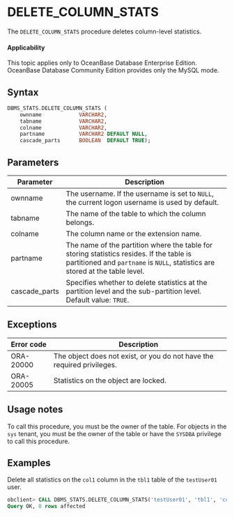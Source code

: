 # DELETE_COLUMN_STATS

The `DELETE_COLUMN_STATS` procedure deletes column-level statistics.

<main id="notice" >
    <h4>Applicability</h4>
    <p>This topic applies only to OceanBase Database Enterprise Edition. OceanBase Database Community Edition provides only the MySQL mode. </p>
  </main>

## Syntax

```sql
DBMS_STATS.DELETE_COLUMN_STATS (
    ownname            VARCHAR2,
    tabname            VARCHAR2,
    colname            VARCHAR2,
    partname           VARCHAR2 DEFAULT NULL,
    cascade_parts      BOOLEAN  DEFAULT TRUE);
```


## Parameters

| Parameter | Description |
|---------------|---------------------------------------------|
| ownname | The username. If the username is set to `NULL`, the current logon username is used by default.  |
| tabname | The name of the table to which the column belongs.  |
| colname | The column name or the extension name.  |
| partname | The name of the partition where the table for storing statistics resides.  If the table is partitioned and `partname` is `NULL`, statistics are stored at the table level.  |
| cascade_parts | Specifies whether to delete statistics at the partition level and the sub-partition level. Default value: `TRUE`.  |



## Exceptions

| Error code | Description |
|-----------|--------------|
| ORA-20000 | The object does not exist, or you do not have the required privileges.  |
| ORA-20005 | Statistics on the object are locked.  |



## Usage notes

To call this procedure, you must be the owner of the table. For objects in the `sys` tenant, you must be the owner of the table or have the `SYSDBA` privilege to call this procedure.

## Examples

Delete all statistics on the `col1` column in the `tbl1` table of the `testUser01` user.

```sql
obclient> CALL DBMS_STATS.DELETE_COLUMN_STATS('testUser01', 'tbl1', 'col1');
Query OK, 0 rows affected
```
